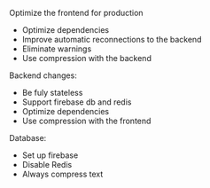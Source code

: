 Optimize the frontend for production
- Optimize dependencies
- Improve automatic reconnections to the backend
- Eliminate warnings
- Use compression with the backend

Backend changes:
- Be fuly stateless
- Support firebase db and redis
- Optimize dependencies
- Use compression with the frontend

Database:
- Set up firebase
- Disable Redis
- Always compress text

